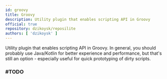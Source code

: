 ```yaml
---
id: groovy
title: Groovy
description: Utility plugin that enables scripting API in Groovy
official: true
repository: dzikoysk/reposilite
authors: [ 'dzikoysk' ]
---
```


Utility plugin that enables scripting API in Groovy. In general, you should probably use Java/Kotlin for better experience and performance, but that's still an option - especially useful for quick prototyping of dirty scripts.

### #TODO